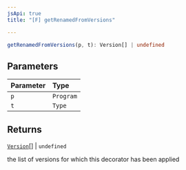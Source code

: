 ```yaml
---
jsApi: true
title: "[F] getRenamedFromVersions"

---
```

```ts
getRenamedFromVersions(p, t): Version[] | undefined
```

## Parameters

| Parameter | Type |
| :------ | :------ |
| `p` | `Program` |
| `t` | `Type` |

## Returns

[`Version`](../interfaces/Version.md)[] \| `undefined`

the list of versions for which this decorator has been applied
